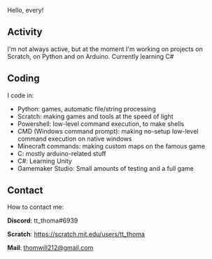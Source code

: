 Hello, every!

Activity
--------
I'm not always active, but at the moment I'm working on projects on Scratch, on Python and on Arduino.
Currently learning C#

Coding
------
I code in:
- Python: games, automatic file/string processing
- Scratch: making games and tools at the speed of light
- Powershell: low-level command execution, to make shells
- CMD (Windows command prompt): making no-setup low-level command execution on native windows
- Minecraft commands: making custom maps on the famous game
- C: mostly arduino-related stuff
- C#: Learning Unity
- Gamemaker Studio: Small amounts of testing and a full game

Contact
-------
How to contact me:

**Discord**: tt_thoma#6939

**Scratch**: https://scratch.mit.edu/users/tt_thoma

**Mail**: thomwill212@gmail.com
